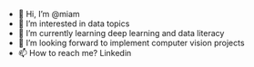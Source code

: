 - 👋 Hi, I’m @miam
- 👀 I’m interested in data topics
- 🌱 I’m currently learning deep learning and data literacy
- 💞️ I’m looking forward to implement computer vision projects
- 📫 How to reach me? Linkedin

<!---
miam/miam is a ✨ special ✨ repository because its `README.md` (this file) appears on your GitHub profile.
You can click the Preview link to take a look at your changes.
--->
